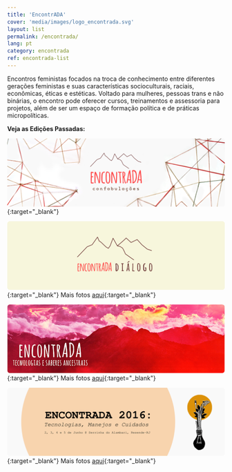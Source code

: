 ```yaml
---
title: 'EncontrADA'
cover: 'media/images/logo_encontrada.svg'
layout: list
permalink: /encontrada/
lang: pt
category: encontrada
ref: encontrada-list
---
```

Encontros feministas focados na troca de conhecimento entre diferentes gerações feministas e suas características socioculturais, raciais, econômicas, éticas e estéticas. Voltado para mulheres, pessoas trans e não binárias, o encontro pode oferecer cursos, treinamentos e assessoria para projetos, além de ser um espaço de formação política e de práticas micropolíticas.  

**Veja as Edições Passadas:**

[![](/media/images/programs/banner/encontrada_confabulacoes.png)](https://silo.org.br/encontrada2024/){:target="_blank"}

[![](/media/images/encontrada19.jpg)](https://silo.org.br/encontrada-2019-di-logo/){:target="_blank"}
Mais fotos [aqui](https://www.flickr.com/photos/152202556@N06/albums/72177720320872297/){:target="_blank"}
  
[![](/media/images/encontrada17.jpg)](http://encontrada.org){:target="_blank"}
Mais fotos [aqui](https://www.flickr.com/photos/152202556@N06/albums/72157661110747938){:target="_blank"}
  
[![](/media/images/encontrada16.jpg)](https://encontrada.hotglue.me/2016/){:target="_blank"}
Mais fotos [aqui](https://www.flickr.com/photos/152202556@N06/albums/72157685722066836){:target="_blank"}
